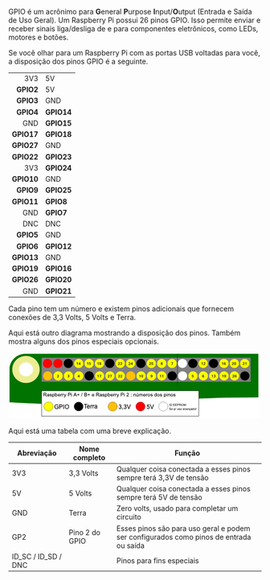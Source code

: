 GPIO é um acrônimo para **G**eneral **P**urpose **I**nput/**O**utput (Entrada e Saída de Uso Geral). Um Raspberry Pi possui 26 pinos GPIO. Isso permite enviar e receber sinais liga/desliga de e para componentes eletrônicos, como LEDs, motores e botões.

Se você olhar para um Raspberry Pi com as portas USB voltadas para você, a disposição dos pinos GPIO é a seguinte.

|            |            |
| ----------:|:---------- |
|        3V3 | 5V         |
|  **GPIO2** | 5V         |
|  **GPIO3** | GND        |
|  **GPIO4** | **GPIO14** |
|        GND | **GPIO15** |
| **GPIO17** | **GPIO18** |
| **GPIO27** | GND        |
| **GPIO22** | **GPIO23** |
|        3V3 | **GPIO24** |
| **GPIO10** | GND        |
|  **GPIO9** | **GPIO25** |
| **GPIO11** | **GPIO8**  |
|        GND | **GPIO7**  |
|        DNC | DNC        |
|  **GPIO5** | GND        |
|  **GPIO6** | **GPIO12** |
| **GPIO13** | GND        |
| **GPIO19** | **GPIO16** |
| **GPIO26** | **GPIO20** |
|        GND | **GPIO21** |

Cada pino tem um número e existem pinos adicionais que fornecem conexões de 3,3 Volts, 5 Volts e Terra.

Aqui está outro diagrama mostrando a disposição dos pinos. Também mostra alguns dos pinos especiais opcionais.

![pinagem](images/pinout.png)

Aqui está uma tabela com uma breve explicação.

| Abreviação            | Nome completo  | Função                                                                                 |
| --------------------- | -------------- | -------------------------------------------------------------------------------------- |
| 3V3                   | 3,3 Volts      | Qualquer coisa conectada a esses pinos sempre terá 3,3V de tensão                      |
| 5V                    | 5 Volts        | Qualquer coisa conectada a esses pinos sempre terá 5V de tensão                        |
| GND                   | Terra          | Zero volts, usado para completar um circuito                                           |
| GP2                   | Pino 2 do GPIO | Esses pinos são para uso geral e podem ser configurados como pinos de entrada ou saída |
| ID_SC / ID_SD / DNC |                | Pinos para fins especiais                                                              |
